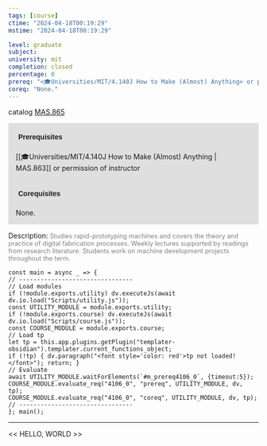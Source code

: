 ```yaml
---
tags: [course]
ctime: "2024-04-18T00:19:29"
mstime: "2024-04-18T00:19:29"

level: graduate
subject: 
university: mit
completion: closed
percentage: 0
prereq: "<🎓Universities/MIT/4.140J How to Make (Almost) Anything> or permission of instructor"
coreq: "None."
---
```


catalog [MAS.865](http://student.mit.edu/catalog/mMASa.html#MAS.865)

<span style="display: block; padding: 15px; background-color: rgb(100, 100, 100, 0.2);"><font id="m_prereq4106_0" style="display: block; font-family: Arial, sans-serif; font-weight: bold; padding: 5px">Prerequisites</font><br><span id="prereq4106_0">[[🎓Universities/MIT/4.140J How to Make (Almost) Anything | MAS.863]] or permission of instructor</span></span>
<span style="display: block; padding: 15px; background-color: rgb(100, 100, 100, 0.2);"><font id="m_coreq4106_0" style="display: block; font-family: Arial, sans-serif; font-weight: bold; padding: 5px">Corequisites</font><br><span id="coreq4106_0">None.</span></span>

<font style="">Description:</font>
<font style="color: grey; font-size: 0.8rem;">Studies rapid-prototyping machines and covers the theory and practice of digital fabrication processes. Weekly lectures supported by readings from research literature. Students work on machine development projects throughout the term.</font>

```dataviewjs
const main = async _ => {
// --------------------------------
// Load modules
if (!module.exports.utility) dv.executeJs(await dv.io.load("Scripts/utility.js"));
const UTILITY_MODULE = module.exports.utility;
if (!module.exports.course) dv.executeJs(await dv.io.load("Scripts/course.js"));
const COURSE_MODULE = module.exports.course;
// Load tp
let tp = this.app.plugins.getPlugin("templater-obsidian").templater.current_functions_object;
if (!tp) { dv.paragraph("<font style='color: red'>tp not loaded!</font>"); return; }
// Evaluate
await UTILITY_MODULE.waitForElements(`#m_prereq4106_0`, {timeout:5});
COURSE_MODULE.evaluate_req("4106_0", "prereq", UTILITY_MODULE, dv, tp);
COURSE_MODULE.evaluate_req("4106_0", "coreq", UTILITY_MODULE, dv, tp);
// --------------------------------
}; main();
```

---

<< HELLO, WORLD >>
